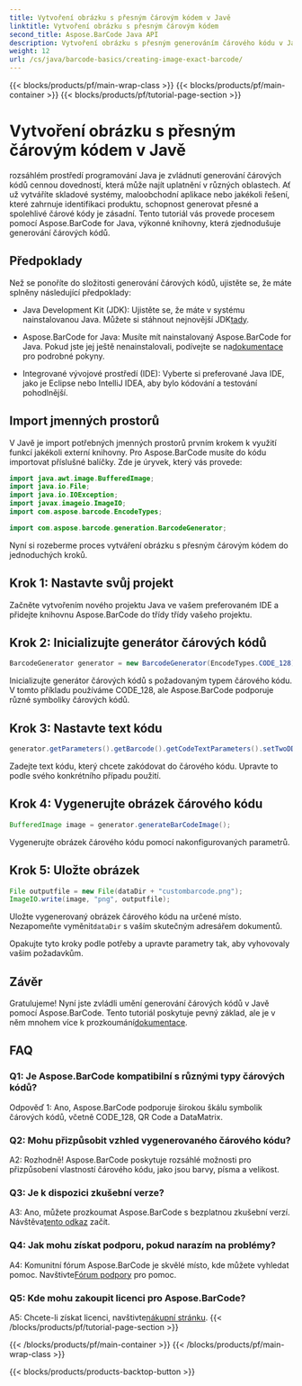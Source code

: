 ```yaml
---
title: Vytvoření obrázku s přesným čárovým kódem v Javě
linktitle: Vytvoření obrázku s přesným čárovým kódem
second_title: Aspose.BarCode Java API
description: Vytvoření obrázku s přesným generováním čárového kódu v Javě pomocí Aspose.BarCode. Snadno vytvořte vlastní čárové kódy. Prozkoumejte dokumentaci, stáhněte si ji a získejte podporu.
weight: 12
url: /cs/java/barcode-basics/creating-image-exact-barcode/
---
```


{{< blocks/products/pf/main-wrap-class >}}
{{< blocks/products/pf/main-container >}}
{{< blocks/products/pf/tutorial-page-section >}}

# Vytvoření obrázku s přesným čárovým kódem v Javě

rozsáhlém prostředí programování Java je zvládnutí generování čárových kódů cennou dovedností, která může najít uplatnění v různých oblastech. Ať už vytváříte skladové systémy, maloobchodní aplikace nebo jakékoli řešení, které zahrnuje identifikaci produktu, schopnost generovat přesné a spolehlivé čárové kódy je zásadní. Tento tutoriál vás provede procesem pomocí Aspose.BarCode for Java, výkonné knihovny, která zjednodušuje generování čárových kódů.

## Předpoklady

Než se ponoříte do složitosti generování čárových kódů, ujistěte se, že máte splněny následující předpoklady:

-  Java Development Kit (JDK): Ujistěte se, že máte v systému nainstalovanou Java. Můžete si stáhnout nejnovější JDK[tady](https://www.oracle.com/java/technologies/javase-downloads.html).

-  Aspose.BarCode for Java: Musíte mít nainstalovaný Aspose.BarCode for Java. Pokud jste jej ještě nenainstalovali, podívejte se na[dokumentace](https://reference.aspose.com/barcode/java/) pro podrobné pokyny.

- Integrované vývojové prostředí (IDE): Vyberte si preferované Java IDE, jako je Eclipse nebo IntelliJ IDEA, aby bylo kódování a testování pohodlnější.

## Import jmenných prostorů

V Javě je import potřebných jmenných prostorů prvním krokem k využití funkcí jakékoli externí knihovny. Pro Aspose.BarCode musíte do kódu importovat příslušné balíčky. Zde je úryvek, který vás provede:

```java
import java.awt.image.BufferedImage;
import java.io.File;
import java.io.IOException;
import javax.imageio.ImageIO;
import com.aspose.barcode.EncodeTypes;

import com.aspose.barcode.generation.BarcodeGenerator;
```

Nyní si rozeberme proces vytváření obrázku s přesným čárovým kódem do jednoduchých kroků.

## Krok 1: Nastavte svůj projekt

Začněte vytvořením nového projektu Java ve vašem preferovaném IDE a přidejte knihovnu Aspose.BarCode do třídy třídy vašeho projektu.

## Krok 2: Inicializujte generátor čárových kódů

```java
BarcodeGenerator generator = new BarcodeGenerator(EncodeTypes.CODE_128);
```

Inicializujte generátor čárových kódů s požadovaným typem čárového kódu. V tomto příkladu používáme CODE_128, ale Aspose.BarCode podporuje různé symboliky čárových kódů.

## Krok 3: Nastavte text kódu

```java
generator.getParameters().getBarcode().getCodeTextParameters().setTwoDDisplayText("123456");
```

Zadejte text kódu, který chcete zakódovat do čárového kódu. Upravte to podle svého konkrétního případu použití.

## Krok 4: Vygenerujte obrázek čárového kódu

```java
BufferedImage image = generator.generateBarCodeImage();
```

Vygenerujte obrázek čárového kódu pomocí nakonfigurovaných parametrů.

## Krok 5: Uložte obrázek

```java
File outputfile = new File(dataDir + "custombarcode.png");
ImageIO.write(image, "png", outputfile);
```

 Uložte vygenerovaný obrázek čárového kódu na určené místo. Nezapomeňte vyměnit`dataDir` s vaším skutečným adresářem dokumentů.

Opakujte tyto kroky podle potřeby a upravte parametry tak, aby vyhovovaly vašim požadavkům.

## Závěr

 Gratulujeme! Nyní jste zvládli umění generování čárových kódů v Javě pomocí Aspose.BarCode. Tento tutoriál poskytuje pevný základ, ale je v něm mnohem více k prozkoumání[dokumentace](https://reference.aspose.com/barcode/java/).

## FAQ

### Q1: Je Aspose.BarCode kompatibilní s různými typy čárových kódů?

Odpověď 1: Ano, Aspose.BarCode podporuje širokou škálu symbolik čárových kódů, včetně CODE_128, QR Code a DataMatrix.

### Q2: Mohu přizpůsobit vzhled vygenerovaného čárového kódu?

A2: Rozhodně! Aspose.BarCode poskytuje rozsáhlé možnosti pro přizpůsobení vlastností čárového kódu, jako jsou barvy, písma a velikost.

### Q3: Je k dispozici zkušební verze?

 A3: Ano, můžete prozkoumat Aspose.BarCode s bezplatnou zkušební verzí. Návštěva[tento odkaz](https://releases.aspose.com/) začít.

### Q4: Jak mohu získat podporu, pokud narazím na problémy?

 A4: Komunitní fórum Aspose.BarCode je skvělé místo, kde můžete vyhledat pomoc. Navštivte[Fórum podpory](https://forum.aspose.com/c/barcode/13) pro pomoc.

### Q5: Kde mohu zakoupit licenci pro Aspose.BarCode?

 A5: Chcete-li získat licenci, navštivte[nákupní stránku](https://purchase.aspose.com/buy).
{{< /blocks/products/pf/tutorial-page-section >}}

{{< /blocks/products/pf/main-container >}}
{{< /blocks/products/pf/main-wrap-class >}}

{{< blocks/products/products-backtop-button >}}

